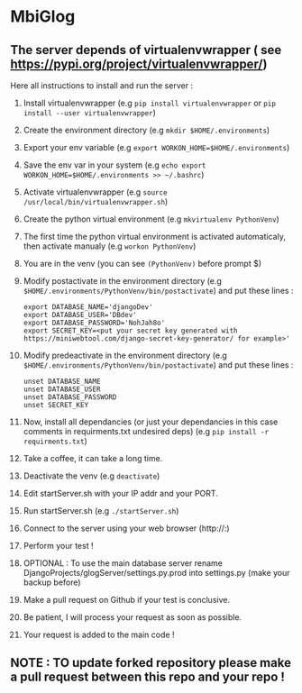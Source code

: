 # MbiGlog

## The server depends of virtualenvwrapper ( see https://pypi.org/project/virtualenvwrapper/)
 
Here all instructions to install and run the server :

1. Install virtualenvwrapper (e.g `pip install virtualenvwrapper` or `pip install --user virtualenvwrapper`)

2. Create the environment directory (e.g `mkdir $HOME/.environments`)  

3. Export your env variable (e.g `export WORKON_HOME=$HOME/.environments`)

4. Save the env var in your system (e.g `echo export WORKON_HOME=$HOME/.environments >> ~/.bashrc`)
 
5. Activate virtualenvwrapper (e.g `source /usr/local/bin/virtualenvwrapper.sh`)

6. Create the python virtual environment (e.g `mkvirtualenv PythonVenv`)

7. The first time the python virtual environment is activated automaticaly, then activate manualy (e.g `workon PythonVenv`)

8. You are in the venv (you can see `(PythonVenv)` before prompt $)

9. Modify postactivate in the environment directory (e.g `$HOME/.environments/PythonVenv/bin/postactivate`) and put these lines :
	
	`export DATABASE_NAME='djangoDev'`<br />
	`export DATABASE_USER='DBdev'`<br />
	`export DATABASE_PASSWORD='NohJah8o'`<br />
	`export SECRET_KEY=<put your secret key generated with https://miniwebtool.com/django-secret-key-generator/ for example>'`

10. Modify predeactivate in the environment directory (e.g `$HOME/.environments/PythonVenv/bin/postactivate`) and put these lines :

	`unset DATABASE_NAME` <br />
	`unset DATABASE_USER` <br />
	`unset DATABASE_PASSWORD` <br />
	`unset SECRET_KEY`

11. Now, install all dependancies (or just your dependancies in this case comments in requirments.txt undesired deps) (e.g `pip install -r requirments.txt`)

12. Take a coffee, it can take a long time.

13. Deactivate the venv (e.g `deactivate`)

14. Edit startServer.sh with your IP addr and your PORT.

15. Run startServer.sh (e.g `./startServer.sh`)

16. Connect to the server using your web browser (http://<IP>:<PORT>)

17. Perform your test !

18. OPTIONAL : To use the main database server rename DjangoProjects/glogServer/settings.py.prod into settings.py (make your backup before)

19. Make a pull request on Github if your test is conclusive.

20. Be patient, I will process your request as soon as possible.

21. Your request is added to the main code !

## NOTE : TO update forked repository please make a pull request between this repo and your repo !

